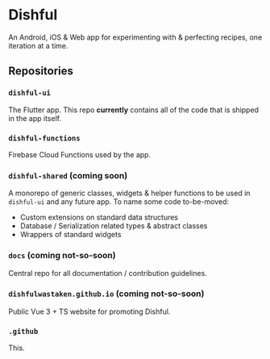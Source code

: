 # Dishful

An Android, iOS & Web app for experimenting with & perfecting recipes, one iteration at a time.

## Repositories

### `dishful-ui`

The Flutter app. This repo **currently** contains all of the code that is shipped in the app itself.

### `dishful-functions`

Firebase Cloud Functions used by the app.

### `dishful-shared` (coming soon)

A monorepo of generic classes, widgets & helper functions to be used in `dishful-ui` and any future app. To name some code to-be-moved:

- Custom extensions on standard data structures
- Database / Serialization related types & abstract classes
- Wrappers of standard widgets

### `docs` (coming not-so-soon)

Central repo for all documentation / contribution guidelines.

### `dishfulwastaken.github.io` (coming not-so-soon)

Public Vue 3 + TS website for promoting Dishful.

### `.github`

This.

